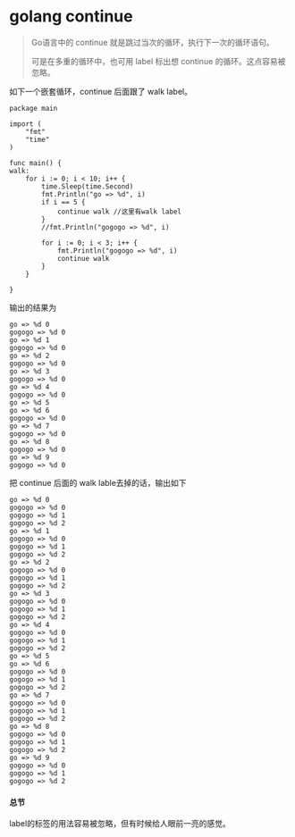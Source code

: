 # golang continue 
> Go语言中的 continue 就是跳过当次的循环，执行下一次的循环语句。
> 
> 可是在多重的循环中，也可用 label 标出想 continue 的循环。这点容易被忽略。

如下一个嵌套循环，continue 后面跟了 walk label。

```
package main

import (
	"fmt"
	"time"
)

func main() {
walk:
	for i := 0; i < 10; i++ {
		time.Sleep(time.Second)
		fmt.Println("go => %d", i)
		if i == 5 {
			continue walk //这里有walk label
		}
		//fmt.Println("gogogo => %d", i)

		for i := 0; i < 3; i++ {
			fmt.Println("gogogo => %d", i)
			continue walk
		}
	}

}
```
输出的结果为

```
go => %d 0
gogogo => %d 0
go => %d 1
gogogo => %d 0
go => %d 2
gogogo => %d 0
go => %d 3
gogogo => %d 0
go => %d 4
gogogo => %d 0
go => %d 5
go => %d 6
gogogo => %d 0
go => %d 7
gogogo => %d 0
go => %d 8
gogogo => %d 0
go => %d 9
gogogo => %d 0
```

把 continue 后面的 walk lable去掉的话，输出如下

```
go => %d 0
gogogo => %d 0
gogogo => %d 1
gogogo => %d 2
go => %d 1
gogogo => %d 0
gogogo => %d 1
gogogo => %d 2
go => %d 2
gogogo => %d 0
gogogo => %d 1
gogogo => %d 2
go => %d 3
gogogo => %d 0
gogogo => %d 1
gogogo => %d 2
go => %d 4
gogogo => %d 0
gogogo => %d 1
gogogo => %d 2
go => %d 5
go => %d 6
gogogo => %d 0
gogogo => %d 1
gogogo => %d 2
go => %d 7
gogogo => %d 0
gogogo => %d 1
gogogo => %d 2
go => %d 8
gogogo => %d 0
gogogo => %d 1
gogogo => %d 2
go => %d 9
gogogo => %d 0
gogogo => %d 1
gogogo => %d 2
```

#### 总节
label的标签的用法容易被忽略，但有时候给人眼前一亮的感觉。
